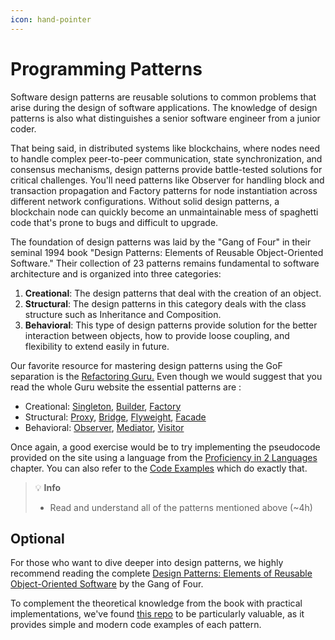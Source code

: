 ```yaml
---
icon: hand-pointer
---
```


# Programming Patterns

Software design patterns are reusable solutions to common problems that arise during the design of software applications. The knowledge of design patterns is also what distinguishes a senior software engineer from a junior coder.

That being said, in distributed systems like blockchains, where nodes need to handle complex peer-to-peer communication, state synchronization, and consensus mechanisms, design patterns provide battle-tested solutions for critical challenges. You'll need patterns like Observer for handling block and transaction propagation and Factory patterns for node instantiation across different network configurations. Without solid design patterns, a blockchain node can quickly become an unmaintainable mess of spaghetti code that's prone to bugs and difficult to upgrade.

The foundation of design patterns was laid by the "Gang of Four" in their seminal 1994 book "Design Patterns: Elements of Reusable Object-Oriented Software." Their collection of 23 patterns remains fundamental to software architecture and is organized into three categories:

1. **Creational**: The design patterns that deal with the creation of an object.
2. **Structural**: The design patterns in this category deals with the class structure such as Inheritance and Composition.
3. **Behavioral**: This type of design patterns provide solution for the better interaction between objects, how to provide loose coupling, and flexibility to extend easily in future.

Our favorite resource for mastering design patterns using the GoF separation is the [Refactoring Guru.](https://refactoring.guru/) Even though we would suggest that you read the whole Guru website the essential patterns are :

* Creational: [Singleton](https://refactoring.guru/design-patterns/singleton), [Builder](https://refactoring.guru/design-patterns/builder), [Factory](https://refactoring.guru/design-patterns/factory-method)
* Structural: [Proxy](https://refactoring.guru/design-patterns/proxy), [Bridge](https://refactoring.guru/design-patterns/bridge), [Flyweight](https://refactoring.guru/design-patterns/flyweight), [Facade](https://refactoring.guru/design-patterns/facade)
* Behavioral: [Observer](https://refactoring.guru/design-patterns/observer), [Mediator](https://refactoring.guru/design-patterns/mediator), [Visitor](https://refactoring.guru/design-patterns/visitor)

Once again, a good exercise would be to try implementing the pseudocode provided on the site using a language from the [Proficiency in 2 Languages](../language-proficiency.md) chapter. You can also refer to the [Code Examples](https://refactoring.guru/design-patterns/examples) which do exactly that.

> 💡 **Info**
> * Read and understand all of the patterns mentioned above (\~4h)

## Optional

For those who want to dive deeper into design patterns, we highly recommend reading the complete [Design Patterns: Elements of Reusable Object-Oriented Software](https://github.com/GunterMueller/Books-3/blob/master/Design%20Patterns%20Elements%20of%20Reusable%20Object-Oriented%20Software.pdf) by the Gang of Four.

To complement the theoretical knowledge from the book with practical implementations, we've found [this repo](https://github.com/mutasim77/design-patterns) to be particularly valuable, as it provides simple and modern code examples of each pattern.
